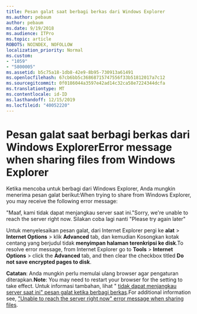 ```yaml
---
title: Pesan galat saat berbagi berkas dari Windows Explorer
ms.author: pebaum
author: pebaum
ms.date: 9/19/2018
ms.audience: ITPro
ms.topic: article
ROBOTS: NOINDEX, NOFOLLOW
localization_priority: Normal
ms.custom:
- "1059"
- "5800005"
ms.assetid: b5c75a18-1db8-42e9-8b95-730913a61491
ms.openlocfilehash: 67cb6bb5c36868715747556f33b51812017a7c12
ms.sourcegitcommit: 0f0186044a3597e42ad14c32ca58e7224344dcfa
ms.translationtype: MT
ms.contentlocale: id-ID
ms.lasthandoff: 12/15/2019
ms.locfileid: "40052220"
---
```

# <a name="error-message-when-sharing-files-from-windows-explorer"></a><span data-ttu-id="5b350-102">Pesan galat saat berbagi berkas dari Windows Explorer</span><span class="sxs-lookup"><span data-stu-id="5b350-102">Error message when sharing files from Windows Explorer</span></span>

<span data-ttu-id="5b350-103">Ketika mencoba untuk berbagi dari Windows Explorer, Anda mungkin menerima pesan galat berikut:</span><span class="sxs-lookup"><span data-stu-id="5b350-103">When trying to share from Windows Explorer, you may receive the following error message:</span></span>
  
<span data-ttu-id="5b350-104">"Maaf, kami tidak dapat menjangkau server saat ini.</span><span class="sxs-lookup"><span data-stu-id="5b350-104">"Sorry, we're unable to reach the server right now.</span></span> <span data-ttu-id="5b350-105">Silakan coba lagi nanti "</span><span class="sxs-lookup"><span data-stu-id="5b350-105">Please try again later"</span></span>
  
<span data-ttu-id="5b350-106">Untuk menyelesaikan pesan galat, dari Internet Explorer pergi ke **alat** \> **Internet Options** \> klik **Advanced** tab, dan kemudian Kosongkan kotak centang yang berjudul tidak **menyimpan halaman terenkripsi ke disk**.</span><span class="sxs-lookup"><span data-stu-id="5b350-106">To resolve error message, from Internet Explorer go to **Tools** \> **Internet Options** \> click the **Advanced** tab, and then clear the checkbox titled **Do not save encrypted pages to disk**.</span></span>
  
 <span data-ttu-id="5b350-107">**Catatan**: Anda mungkin perlu memulai ulang browser agar pengaturan diterapkan.</span><span class="sxs-lookup"><span data-stu-id="5b350-107">**Note**: You may need to restart your browser for the setting to take effect.</span></span> <span data-ttu-id="5b350-108">Untuk informasi tambahan, lihat " [tidak dapat menjangkau server saat ini" pesan galat ketika berbagi berkas](https://go.microsoft.com/fwlink/?linkid=2022914).</span><span class="sxs-lookup"><span data-stu-id="5b350-108">For additional information see, ["Unable to reach the server right now" error message when sharing files](https://go.microsoft.com/fwlink/?linkid=2022914).</span></span>
  